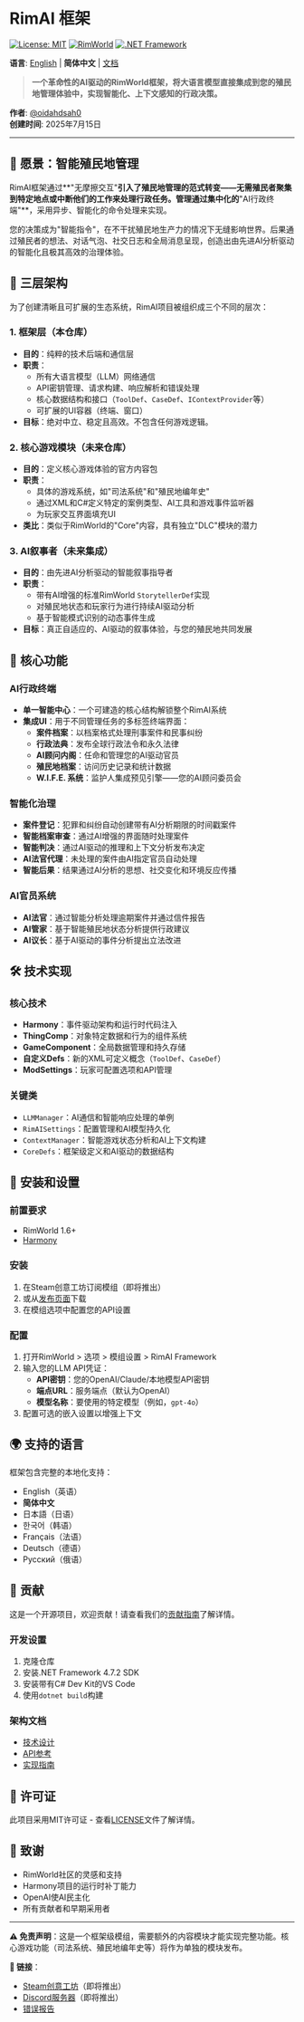 # RimAI 框架

[![License: MIT](https://img.shields.io/badge/License-MIT-yellow.svg)](https://opensource.org/licenses/MIT)
[![RimWorld](https://img.shields.io/badge/RimWorld-1.6-brightgreen.svg)](https://rimworldgame.com/)
[![.NET Framework](https://img.shields.io/badge/.NET%20Framework-4.7.2-blue.svg)](https://dotnet.microsoft.com/download/dotnet-framework)

**语言**: [English](README.md) | **简体中文** | [文档](docs/)

> **一个革命性的AI驱动的RimWorld框架，将大语言模型直接集成到您的殖民地管理体验中，实现智能化、上下文感知的行政决策。**

**作者**: [@oidahdsah0](https://github.com/oidahdsah0)  
**创建时间**: 2025年7月15日

---

## 🚀 **愿景：智能殖民地管理**

RimAI框架通过**"无摩擦交互"**引入了殖民地管理的范式转变——无需殖民者聚集到特定地点或中断他们的工作来处理行政任务。管理通过集中化的**"AI行政终端"**，采用异步、智能化的命令处理来实现。

您的决策成为"智能指令"，在不干扰殖民地生产力的情况下无缝影响世界。后果通过殖民者的想法、对话气泡、社交日志和全局消息呈现，创造出由先进AI分析驱动的智能化且极其高效的治理体验。

## 📐 **三层架构**

为了创建清晰且可扩展的生态系统，RimAI项目被组织成三个不同的层次：

### 1. **框架层**（本仓库）
- **目的**：纯粹的技术后端和通信层
- **职责**：
  - 所有大语言模型（LLM）网络通信
  - API密钥管理、请求构建、响应解析和错误处理
  - 核心数据结构和接口（`ToolDef`、`CaseDef`、`IContextProvider`等）
  - 可扩展的UI容器（终端、窗口）
- **目标**：绝对中立、稳定且高效。不包含任何游戏逻辑。

### 2. **核心游戏模块**（未来仓库）
- **目的**：定义核心游戏体验的官方内容包
- **职责**：
  - 具体的游戏系统，如"司法系统"和"殖民地编年史"
  - 通过XML和C#定义特定的案例类型、AI工具和游戏事件监听器
  - 为玩家交互界面填充UI
- **类比**：类似于RimWorld的"Core"内容，具有独立"DLC"模块的潜力

### 3. **AI叙事者**（未来集成）
- **目的**：由先进AI分析驱动的智能叙事指导者
- **职责**：
  - 带有AI增强的标准RimWorld `StorytellerDef`实现
  - 对殖民地状态和玩家行为进行持续AI驱动分析
  - 基于智能模式识别的动态事件生成
- **目标**：真正自适应的、AI驱动的叙事体验，与您的殖民地共同发展

## 🎯 **核心功能**

### AI行政终端
- **单一智能中心**：一个可建造的核心结构解锁整个RimAI系统
- **集成UI**：用于不同管理任务的多标签终端界面：
  - **案件档案**：以档案格式处理刑事案件和民事纠纷
  - **行政法典**：发布全球行政法令和永久法律
  - **AI顾问内阁**：任命和管理您的AI驱动官员
  - **殖民地档案**：访问历史记录和统计数据
  - **W.I.F.E. 系统**：监护人集成预见引擎——您的AI顾问委员会

### 智能化治理
- **案件登记**：犯罪和纠纷自动创建带有AI分析期限的时间戳案件
- **智能档案审查**：通过AI增强的界面随时处理案件
- **智能判决**：通过AI驱动的推理和上下文分析发布决定
- **AI法官代理**：未处理的案件由AI指定官员自动处理
- **智能后果**：结果通过AI分析的思想、社交变化和环境反应传播

### AI官员系统
- **AI法官**：通过智能分析处理逾期案件并通过信件报告
- **AI管家**：基于智能殖民地状态分析提供行政建议
- **AI议长**：基于AI驱动的事件分析提出立法改进

## 🛠️ **技术实现**

### 核心技术
- **Harmony**：事件驱动架构和运行时代码注入
- **ThingComp**：对象特定数据和行为的组件系统
- **GameComponent**：全局数据管理和持久存储
- **自定义Defs**：新的XML可定义概念（`ToolDef`、`CaseDef`）
- **ModSettings**：玩家可配置选项和API管理

### 关键类
- `LLMManager`：AI通信和智能响应处理的单例
- `RimAISettings`：配置管理和AI模型持久化
- `ContextManager`：智能游戏状态分析和AI上下文构建
- `CoreDefs`：框架级定义和AI驱动的数据结构

## 🔧 **安装和设置**

### 前置要求
- RimWorld 1.6+
- [Harmony](https://steamcommunity.com/sharedfiles/filedetails/?id=2009463077)

### 安装
1. 在Steam创意工坊订阅模组（即将推出）
2. 或从[发布页面](https://github.com/oidahdsah0/Rim_AI_Framework/releases)下载
3. 在模组选项中配置您的API设置

### 配置
1. 打开RimWorld > 选项 > 模组设置 > RimAI Framework
2. 输入您的LLM API凭证：
   - **API密钥**：您的OpenAI/Claude/本地模型API密钥
   - **端点URL**：服务端点（默认为OpenAI）
   - **模型名称**：要使用的特定模型（例如，`gpt-4o`）
3. 配置可选的嵌入设置以增强上下文

## 🌍 **支持的语言**

框架包含完整的本地化支持：
- English（英语）
- **简体中文**
- 日本語（日语）
- 한국어（韩语）
- Français（法语）
- Deutsch（德语）
- Русский（俄语）

## 🤝 **贡献**

这是一个开源项目，欢迎贡献！请查看我们的[贡献指南](CONTRIBUTING.md)了解详情。

### 开发设置
1. 克隆仓库
2. 安装.NET Framework 4.7.2 SDK
3. 安装带有C# Dev Kit的VS Code
4. 使用`dotnet build`构建

### 架构文档
- [技术设计](docs/TECHNICAL_DESIGN.md)
- [API参考](docs/API_REFERENCE.md)
- [实现指南](docs/IMPLEMENTATION_GUIDE.md)

## 📄 **许可证**

此项目采用MIT许可证 - 查看[LICENSE](LICENSE)文件了解详情。

## 🙏 **致谢**

- RimWorld社区的灵感和支持
- Harmony项目的运行时补丁能力
- OpenAI使AI民主化
- 所有贡献者和早期采用者

---

**⚠️ 免责声明**：这是一个框架级模组，需要额外的内容模块才能实现完整功能。核心游戏功能（司法系统、殖民地编年史等）将作为单独的模块发布。

**🔗 链接**：
- [Steam创意工坊](https://steamcommunity.com/sharedfiles/filedetails/?id=TBD)（即将推出）
- [Discord服务器](https://discord.gg/TBD)（即将推出）
- [错误报告](https://github.com/oidahdsah0/Rim_AI_Framework/issues)
